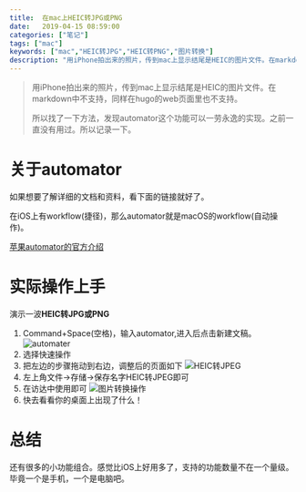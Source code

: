 ```yaml
---
title:  在mac上HEIC转JPG或PNG
date:   2019-04-15 08:59:00 
categories: ["笔记"]
tags: ["mac"]
keywords: ["mac","HEIC转JPG","HEIC转PNG","图片转换"]
description: "用iPhone拍出来的照片，传到mac上显示结尾是HEIC的图片文件。在markdown中不支持，同样在hugo的web页面里也不支持。所以找了一下方法，发现automator这个功能可以一劳永逸的实现。之前一直没有用过。所以记录一下"
---
```


> 用iPhone拍出来的照片，传到mac上显示结尾是HEIC的图片文件。在markdown中不支持，同样在hugo的web页面里也不支持。
>
> 所以找了一下方法，发现automator这个功能可以一劳永逸的实现。之前一直没有用过。所以记录一下。

关于automator
===
如果想要了解详细的文档和资料，看下面的链接就好了。

在iOS上有workflow(捷径)，那么automator就是macOS的workflow(自动操作)。

[苹果automator的官方介绍](https://support.apple.com/zh-cn/guide/automator/welcome/mac)

实际操作上手
===
演示一波**HEIC转JPG或PNG**

1. Command+Space(空格)，输入automator,进入后点击新建文稿。
![automater](/images/workstation/自动操作.png)
2. 选择快速操作
3. 把左边的步骤拖动到右边，调整后的页面如下
![HEIC转JPEG](/images/workstation/HEIC转JPEG.png)
4. 左上角文件->存储->保存名字HEIC转JPEG即可
5. 在访达中使用即可
![图片转换操作](/images/workstation/图片转换操作.png)
6. 快去看看你的桌面上出现了什么！

总结
===
还有很多的小功能组合。感觉比iOS上好用多了，支持的功能数量不在一个量级。毕竟一个是手机，一个是电脑吧。


